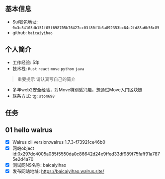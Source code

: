 ## 基本信息
- Sui钱包地址: `0x3c54103db151f05f698705b76427cc03f80f1b3a092353bc84c2fd88a6b56c85`
- github: `baicaiyihao`

## 个人简介
- 工作经验: 5年
- 技术栈: `Rust` `react` `move` `python` `java`
> 重要提示 请认真写自己的简介
- 多年web2安全经验，对Move特别感兴趣，想通过Move入门区块链
- 联系方式: tg: `stom698`

## 任务

##   01 hello walrus
- [x] Walrus cli version:walrus 1.7.3-f73921ce46b0
- [x] 网站object id:0x297dc4005a085f5550da0c86642d24e9ffed33df989f75faff91a7875e2d4a70
- [x] 测试网NS名称: baicaiyihao
- [x] 发布网站地址: https://baicaiyihao.walrus.site/